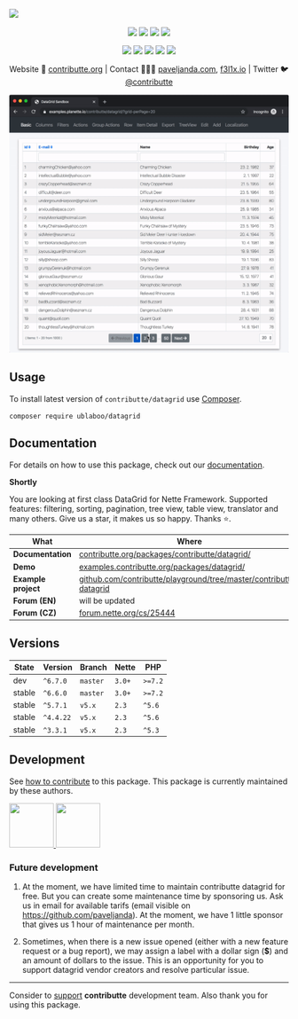 ![](https://heatbadger.now.sh/github/readme/contributte/datagrid/)

<p align=center>
	<a href="https://github.com/contributte/datagrid/actions"><img src="https://badgen.net/github/checks/contributte/datagrid/master"></a>
	<a href="https://coveralls.io/r/contributte/datagrid"><img src="https://badgen.net/coveralls/c/github/contributte/datagrid"></a>
	<a href="https://packagist.org/packages/ublaboo/datagrid"><img src="https://badgen.net/packagist/dm/ublaboo/datagrid"></a>
	<a href="https://packagist.org/packages/ublaboo/datagrid"><img src="https://badgen.net/packagist/v/ublaboo/datagrid"></a>
</p>
<p align=center>
	<a href="https://packagist.org/packages/contributte/datagrid"><img src="https://badgen.net/packagist/php/ublaboo/datagrid"></a>
	<a href="https://github.com/contributte/datagrid"><img src="https://badgen.net/github/license/contributte/datagrid"></a>
	<a href="https://bit.ly/ctteg"><img src="https://badgen.net/badge/support/gitter/cyan"></a>
	<a href="https://bit.ly/cttfo"><img src="https://badgen.net/badge/support/forum/yellow"></a>
	<a href="https://contributte.org/partners.html"><img src="https://badgen.net/badge/sponsor/donations/F96854"></a>
</p>

<p align=center>
Website 🚀 <a href="https://contributte.org">contributte.org</a> | Contact 👨🏻‍💻 <a href="https://paveljanda.com">paveljanda.com</a>, <a href="https://f3l1x.io">f3l1x.io</a> | Twitter 🐦 <a href="https://twitter.com/contributte">@contributte</a>
</p>

<p align=center>
	<img src="https://github.com/contributte/datagrid/blob/master/.docs/assets/datagrid.gif">
</p>

## Usage

To install latest version of `contributte/datagrid` use [Composer](https://getcomposer.org).

```
composer require ublaboo/datagrid
```

## Documentation

For details on how to use this package, check out our [documentation](.docs).

**Shortly**

You are looking at first class DataGrid for Nette Framework. Supported features: filtering, sorting, pagination, tree view, table view, translator and many others.
Give us a star, it makes us so happy. Thanks ⭐.️

| What | Where |
|-|-|
| **Documentation** | [contributte.org/packages/contributte/datagrid/](https://contributte.org/packages/contributte/datagrid/) |
| **Demo** | [examples.contributte.org/packages/datagrid/](https://examples.contributte.org/packages/datagrid/) |
| **Example project** | [github.com/contributte/playground/tree/master/contributte-datagrid](https://github.com/contributte/playground/tree/master/contributte-datagrid) |
| **Forum (EN)** | will be updated |
| **Forum (CZ)** | [forum.nette.org/cs/25444](https://forum.nette.org/cs/25444-ublaboo-datagrid-mocny-rychly-rozsiritelny-hezky-anglicky-dokumentovany-datagrid) |

## Versions

| State       | Version   | Branch   | Nette  | PHP     |
|-------------|-----------|----------|--------|---------|
| dev         | `^6.7.0`  | `master` | `3.0+` | `>=7.2` |
| stable      | `^6.6.0`  | `master` | `3.0+` | `>=7.2` |
| stable      | `^5.7.1`  | `v5.x`   | `2.3`  | `^5.6`  |
| stable      | `^4.4.22` | `v5.x`   | `2.3`  | `^5.6`  |
| stable      | `^3.3.1`  | `v5.x`   | `2.3`  | `^5.3`  |


## Development

See [how to contribute](https://contributte.org) to this package. This package is currently maintained by these authors.

<a href="https://github.com/paveljanda">
	<img width="80" height="80" src="https://avatars2.githubusercontent.com/u/1488874?v=3&s=80">
</a>

<a href="https://github.com/f3l1x">
	<img width="80" height="80" src="https://avatars0.githubusercontent.com/u/538058?v=3&s=80">
</a>


### Future development

1. At the moment, we have limited time to maintain contributte datagrid for free. But you can create some maintenance time by sponsoring us. Ask us in email for available tarifs (email visible on https://github.com/paveljanda). At the moment, we have 1 little sponsor that gives us 1 hour of maintenance per month.

2. Sometimes, when there is a new issue opened (either with a new feature request or a bug report), we may assign a label with a dollar sign (**$**) and an amount of dollars to the issue. This is an opportunity for you to support datagrid vendor creators and resolve particular issue.

-----

Consider to [support](https://contributte.org/partners) **contributte** development team.
Also thank you for using this package.

